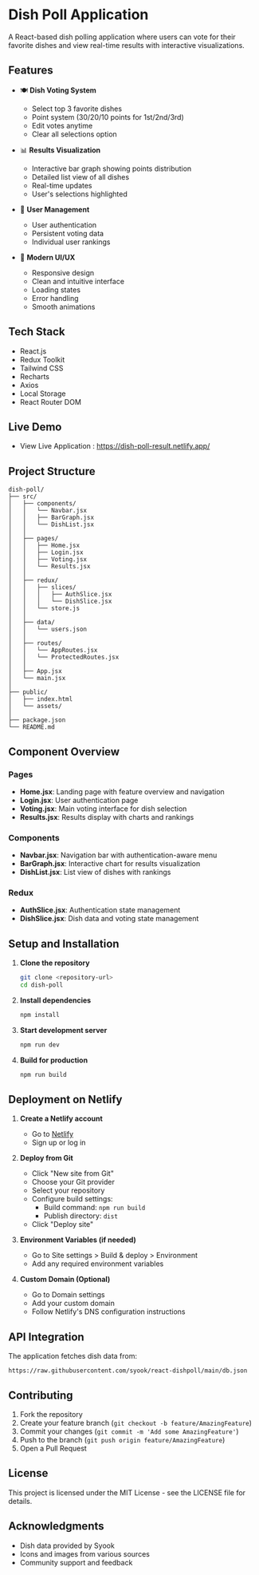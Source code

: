 # Dish Poll Application

A React-based dish polling application where users can vote for their favorite dishes and view real-time results with interactive visualizations.

## Features

- 🍽️ **Dish Voting System**
  - Select top 3 favorite dishes
  - Point system (30/20/10 points for 1st/2nd/3rd)
  - Edit votes anytime
  - Clear all selections option

- 📊 **Results Visualization**
  - Interactive bar graph showing points distribution
  - Detailed list view of all dishes
  - Real-time updates
  - User's selections highlighted

- 🔐 **User Management**
  - User authentication
  - Persistent voting data
  - Individual user rankings

- 🎨 **Modern UI/UX**
  - Responsive design
  - Clean and intuitive interface
  - Loading states
  - Error handling
  - Smooth animations

## Tech Stack

- React.js
- Redux Toolkit
- Tailwind CSS
- Recharts
- Axios
- Local Storage
- React Router DOM

## Live Demo

- View Live Application : https://dish-poll-result.netlify.app/

## Project Structure

```
dish-poll/
├── src/
│   ├── components/ 
│   │   └── Navbar.jsx
│   │   ├── BarGraph.jsx
│   │   └── DishList.jsx
│   │
│   ├── pages/
│   │   ├── Home.jsx
│   │   ├── Login.jsx
│   │   ├── Voting.jsx
│   │   └── Results.jsx
│   │
│   ├── redux/
│   │   ├── slices/
│   │   │   ├── AuthSlice.jsx
│   │   │   └── DishSlice.jsx
│   │   └── store.js
│   │
│   ├── data/
│   │   └── users.json
│   │
│   ├── routes/
│   │   └── AppRoutes.jsx
│   │   └── ProtectedRoutes.jsx
│   │
│   ├── App.jsx
│   └── main.jsx
│
├── public/
│   ├── index.html
│   └── assets/
│
├── package.json
└── README.md
```

## Component Overview

### Pages
- **Home.jsx**: Landing page with feature overview and navigation
- **Login.jsx**: User authentication page
- **Voting.jsx**: Main voting interface for dish selection
- **Results.jsx**: Results display with charts and rankings

### Components
- **Navbar.jsx**: Navigation bar with authentication-aware menu
- **BarGraph.jsx**: Interactive chart for results visualization
- **DishList.jsx**: List view of dishes with rankings

### Redux
- **AuthSlice.jsx**: Authentication state management
- **DishSlice.jsx**: Dish data and voting state management

## Setup and Installation

1. **Clone the repository**
   ```bash
   git clone <repository-url>
   cd dish-poll
   ```

2. **Install dependencies**
   ```bash
   npm install
   ```

3. **Start development server**
   ```bash
   npm run dev
   ```

4. **Build for production**
   ```bash
   npm run build
   ```

## Deployment on Netlify

1. **Create a Netlify account**
   - Go to [Netlify](https://www.netlify.com/)
   - Sign up or log in

2. **Deploy from Git**
   - Click "New site from Git"
   - Choose your Git provider
   - Select your repository
   - Configure build settings:
     - Build command: `npm run build`
     - Publish directory: `dist`
   - Click "Deploy site"

3. **Environment Variables (if needed)**
   - Go to Site settings > Build & deploy > Environment
   - Add any required environment variables

4. **Custom Domain (Optional)**
   - Go to Domain settings
   - Add your custom domain
   - Follow Netlify's DNS configuration instructions

## API Integration

The application fetches dish data from:
```
https://raw.githubusercontent.com/syook/react-dishpoll/main/db.json
```

## Contributing

1. Fork the repository
2. Create your feature branch (`git checkout -b feature/AmazingFeature`)
3. Commit your changes (`git commit -m 'Add some AmazingFeature'`)
4. Push to the branch (`git push origin feature/AmazingFeature`)
5. Open a Pull Request

## License

This project is licensed under the MIT License - see the LICENSE file for details.

## Acknowledgments

- Dish data provided by Syook
- Icons and images from various sources
- Community support and feedback
